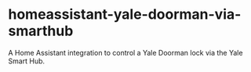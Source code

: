 # homeassistant-yale-doorman-via-smarthub
A Home Assistant integration to control a Yale Doorman lock via the Yale Smart Hub.
